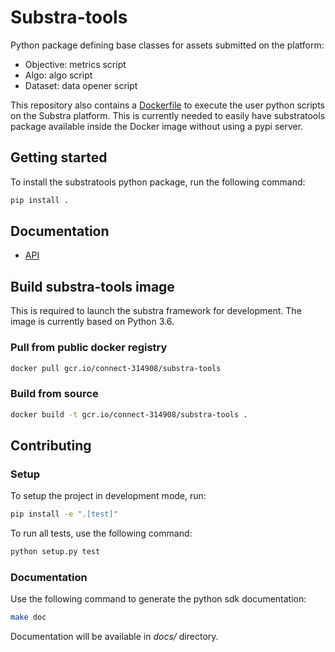 # Substra-tools

Python package defining base classes for assets submitted on the platform:

- Objective: metrics script
- Algo: algo script
- Dataset: data opener script

This repository also contains a [Dockerfile](Dockerfile) to execute the user
python scripts on the Substra platform. This is currently needed to easily
have substratools package available inside the Docker image without using a
pypi server.

## Getting started

To install the substratools python package, run the following command:

```sh
pip install .
```

## Documentation

- [API](docs/api.md)

## Build substra-tools image

This is required to launch the substra framework for development. The image is
currently based on Python 3.6.

### Pull from public docker registry

```sh
docker pull gcr.io/connect-314908/substra-tools
```

### Build from source

```sh
docker build -t gcr.io/connect-314908/substra-tools .
```

## Contributing

### Setup

To setup the project in development mode, run:

```sh
pip install -e ".[test]"
```

To run all tests, use the following command:

```sh
python setup.py test
```

### Documentation

Use the following command to generate the python sdk documentation:

```sh
make doc
```

Documentation will be available in *docs/* directory.
